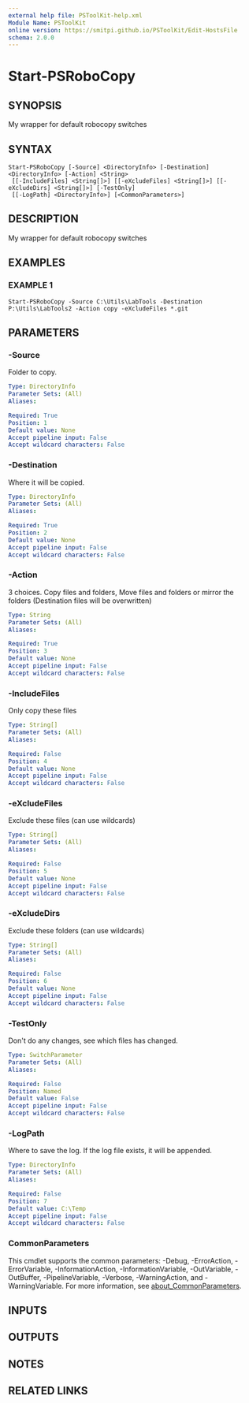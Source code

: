 ```yaml
---
external help file: PSToolKit-help.xml
Module Name: PSToolKit
online version: https://smitpi.github.io/PSToolKit/Edit-HostsFile
schema: 2.0.0
---
```


# Start-PSRoboCopy

## SYNOPSIS
My wrapper for default robocopy switches

## SYNTAX

```
Start-PSRoboCopy [-Source] <DirectoryInfo> [-Destination] <DirectoryInfo> [-Action] <String>
 [[-IncludeFiles] <String[]>] [[-eXcludeFiles] <String[]>] [[-eXcludeDirs] <String[]>] [-TestOnly]
 [[-LogPath] <DirectoryInfo>] [<CommonParameters>]
```

## DESCRIPTION
My wrapper for default robocopy switches

## EXAMPLES

### EXAMPLE 1
```
Start-PSRoboCopy -Source C:\Utils\LabTools -Destination P:\Utils\LabTools2 -Action copy -eXcludeFiles *.git
```

## PARAMETERS

### -Source
Folder to copy.

```yaml
Type: DirectoryInfo
Parameter Sets: (All)
Aliases:

Required: True
Position: 1
Default value: None
Accept pipeline input: False
Accept wildcard characters: False
```

### -Destination
Where it will be copied.

```yaml
Type: DirectoryInfo
Parameter Sets: (All)
Aliases:

Required: True
Position: 2
Default value: None
Accept pipeline input: False
Accept wildcard characters: False
```

### -Action
3 choices.
Copy files and folders, Move files and folders or mirror the folders (Destination files will be overwritten)

```yaml
Type: String
Parameter Sets: (All)
Aliases:

Required: True
Position: 3
Default value: None
Accept pipeline input: False
Accept wildcard characters: False
```

### -IncludeFiles
Only copy these files

```yaml
Type: String[]
Parameter Sets: (All)
Aliases:

Required: False
Position: 4
Default value: None
Accept pipeline input: False
Accept wildcard characters: False
```

### -eXcludeFiles
Exclude these files (can use wildcards)

```yaml
Type: String[]
Parameter Sets: (All)
Aliases:

Required: False
Position: 5
Default value: None
Accept pipeline input: False
Accept wildcard characters: False
```

### -eXcludeDirs
Exclude these folders (can use wildcards)

```yaml
Type: String[]
Parameter Sets: (All)
Aliases:

Required: False
Position: 6
Default value: None
Accept pipeline input: False
Accept wildcard characters: False
```

### -TestOnly
Don't do any changes, see which files has changed.

```yaml
Type: SwitchParameter
Parameter Sets: (All)
Aliases:

Required: False
Position: Named
Default value: False
Accept pipeline input: False
Accept wildcard characters: False
```

### -LogPath
Where to save the log.
If the log file exists, it will be appended.

```yaml
Type: DirectoryInfo
Parameter Sets: (All)
Aliases:

Required: False
Position: 7
Default value: C:\Temp
Accept pipeline input: False
Accept wildcard characters: False
```

### CommonParameters
This cmdlet supports the common parameters: -Debug, -ErrorAction, -ErrorVariable, -InformationAction, -InformationVariable, -OutVariable, -OutBuffer, -PipelineVariable, -Verbose, -WarningAction, and -WarningVariable. For more information, see [about_CommonParameters](http://go.microsoft.com/fwlink/?LinkID=113216).

## INPUTS

## OUTPUTS

## NOTES

## RELATED LINKS
